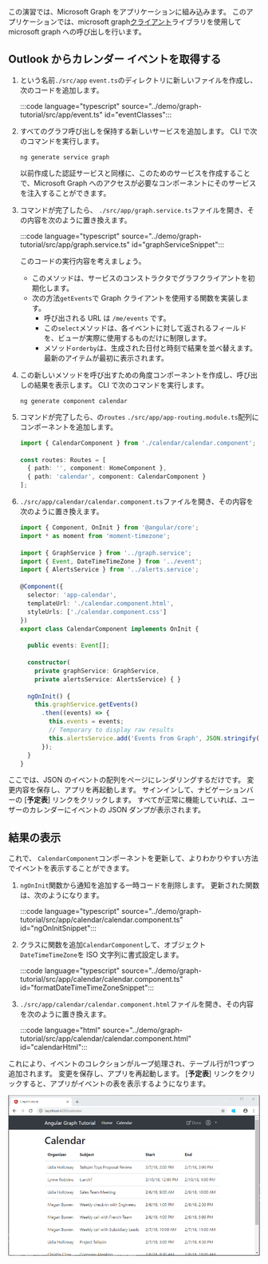 <!-- markdownlint-disable MD002 MD041 -->

この演習では、Microsoft Graph をアプリケーションに組み込みます。 このアプリケーションでは、microsoft graph[クライアント](https://github.com/microsoftgraph/msgraph-sdk-javascript)ライブラリを使用して microsoft graph への呼び出しを行います。

## <a name="get-calendar-events-from-outlook"></a>Outlook からカレンダー イベントを取得する

1. という名前`./src/app` `event.ts`のディレクトリに新しいファイルを作成し、次のコードを追加します。

    :::code language="typescript" source="../demo/graph-tutorial/src/app/event.ts" id="eventClasses":::

1. すべてのグラフ呼び出しを保持する新しいサービスを追加します。 CLI で次のコマンドを実行します。

    ```Shell
    ng generate service graph
    ```

    以前作成した認証サービスと同様に、このためのサービスを作成することで、Microsoft Graph へのアクセスが必要なコンポーネントにそのサービスを注入することができます。

1. コマンドが完了したら、 `./src/app/graph.service.ts`ファイルを開き、その内容を次のように置き換えます。

    :::code language="typescript" source="../demo/graph-tutorial/src/app/graph.service.ts" id="graphServiceSnippet":::

    このコードの実行内容を考えましょう。

    - このメソッドは、サービスのコンストラクタでグラフクライアントを初期化します。
    - 次の方法`getEvents`で Graph クライアントを使用する関数を実装します。
      - 呼び出される URL は `/me/events` です。
      - この`select`メソッドは、各イベントに対して返されるフィールドを、ビューが実際に使用するものだけに制限します。
      - メソッド`orderby`は、生成された日付と時刻で結果を並べ替えます。最新のアイテムが最初に表示されます。

1. この新しいメソッドを呼び出すための角度コンポーネントを作成し、呼び出しの結果を表示します。 CLI で次のコマンドを実行します。

    ```Shell
    ng generate component calendar
    ```

1. コマンドが完了したら、の`routes` `./src/app/app-routing.module.ts`配列にコンポーネントを追加します。

    ```TypeScript
    import { CalendarComponent } from './calendar/calendar.component';

    const routes: Routes = [
      { path: '', component: HomeComponent },
      { path: 'calendar', component: CalendarComponent }
    ];
    ```

1. `./src/app/calendar/calendar.component.ts`ファイルを開き、その内容を次のように置き換えます。

    ```TypeScript
    import { Component, OnInit } from '@angular/core';
    import * as moment from 'moment-timezone';

    import { GraphService } from '../graph.service';
    import { Event, DateTimeTimeZone } from '../event';
    import { AlertsService } from '../alerts.service';

    @Component({
      selector: 'app-calendar',
      templateUrl: './calendar.component.html',
      styleUrls: ['./calendar.component.css']
    })
    export class CalendarComponent implements OnInit {

      public events: Event[];

      constructor(
        private graphService: GraphService,
        private alertsService: AlertsService) { }

      ngOnInit() {
        this.graphService.getEvents()
          .then((events) => {
            this.events = events;
            // Temporary to display raw results
            this.alertsService.add('Events from Graph', JSON.stringify(events, null, 2));
          });
      }
    }
    ```

ここでは、JSON のイベントの配列をページにレンダリングするだけです。 変更内容を保存し、アプリを再起動します。 サインインして、ナビゲーションバーの [**予定表**] リンクをクリックします。 すべてが正常に機能していれば、ユーザーのカレンダーにイベントの JSON ダンプが表示されます。

## <a name="display-the-results"></a>結果の表示

これで、 `CalendarComponent`コンポーネントを更新して、よりわかりやすい方法でイベントを表示することができます。

1. `ngOnInit`関数から通知を追加する一時コードを削除します。 更新された関数は、次のようになります。

    :::code language="typescript" source="../demo/graph-tutorial/src/app/calendar/calendar.component.ts" id="ngOnInitSnippet":::

1. クラスに関数を追加`CalendarComponent`して、オブジェクト`DateTimeTimeZone`を ISO 文字列に書式設定します。

    :::code language="typescript" source="../demo/graph-tutorial/src/app/calendar/calendar.component.ts" id="formatDateTimeTimeZoneSnippet":::

1. `./src/app/calendar/calendar.component.html`ファイルを開き、その内容を次のように置き換えます。

    :::code language="html" source="../demo/graph-tutorial/src/app/calendar/calendar.component.html" id="calendarHtml":::

これにより、イベントのコレクションがループ処理され、テーブル行が1つずつ追加されます。 変更を保存し、アプリを再起動します。 [**予定表**] リンクをクリックすると、アプリがイベントの表を表示するようになります。

![イベント表のスクリーンショット](./images/add-msgraph-01.png)
